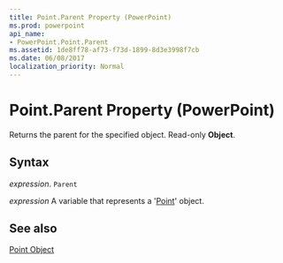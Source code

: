 ```yaml
---
title: Point.Parent Property (PowerPoint)
ms.prod: powerpoint
api_name:
- PowerPoint.Point.Parent
ms.assetid: 1de8ff78-af73-f73d-1899-8d3e3998f7cb
ms.date: 06/08/2017
localization_priority: Normal
---
```



# Point.Parent Property (PowerPoint)

Returns the parent for the specified object. Read-only  **Object**.


## Syntax

 _expression_. `Parent`

 _expression_ A variable that represents a '[Point](PowerPoint.Point.md)' object.


## See also


[Point Object](PowerPoint.Point.md)

